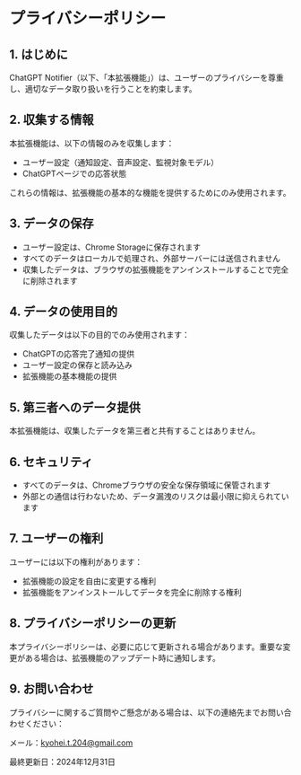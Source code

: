 # プライバシーポリシー

## 1. はじめに
ChatGPT Notifier（以下、「本拡張機能」）は、ユーザーのプライバシーを尊重し、適切なデータ取り扱いを行うことを約束します。

## 2. 収集する情報
本拡張機能は、以下の情報のみを収集します：

- ユーザー設定（通知設定、音声設定、監視対象モデル）
- ChatGPTページでの応答状態

これらの情報は、拡張機能の基本的な機能を提供するためにのみ使用されます。

## 3. データの保存
- ユーザー設定は、Chrome Storageに保存されます
- すべてのデータはローカルで処理され、外部サーバーには送信されません
- 収集したデータは、ブラウザの拡張機能をアンインストールすることで完全に削除されます

## 4. データの使用目的
収集したデータは以下の目的でのみ使用されます：
- ChatGPTの応答完了通知の提供
- ユーザー設定の保存と読み込み
- 拡張機能の基本機能の提供

## 5. 第三者へのデータ提供
本拡張機能は、収集したデータを第三者と共有することはありません。

## 6. セキュリティ
- すべてのデータは、Chromeブラウザの安全な保存領域に保管されます
- 外部との通信は行わないため、データ漏洩のリスクは最小限に抑えられています

## 7. ユーザーの権利
ユーザーには以下の権利があります：
- 拡張機能の設定を自由に変更する権利
- 拡張機能をアンインストールしてデータを完全に削除する権利

## 8. プライバシーポリシーの更新
本プライバシーポリシーは、必要に応じて更新される場合があります。重要な変更がある場合は、拡張機能のアップデート時に通知します。

## 9. お問い合わせ
プライバシーに関するご質問やご懸念がある場合は、以下の連絡先までお問い合わせください：

メール：kyohei.t.204@gmail.com

最終更新日：2024年12月31日
